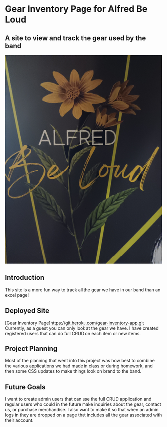 # Gear Inventory Page for Alfred Be Loud
## A site to view and track the gear used by the band
![band logo](public/images/alfredbgog.jpg)
## Introduction
This site is a more fun way to track all the gear we have in our band than an excel page!

## Deployed Site
[Gear Inventory Page]https://git.heroku.com/gear-inventory-app.git
Currently, as a guest you can only look at the gear we have. I have created registered users that can do full CRUD on each item or new items.

## Project Planning
Most of the planning that went into this project was how best to combine the various applications we had made in class or during homework, and then some CSS updates to make things look on brand to the band.

## Future Goals
I want to create admin users that can use the full CRUD application and regular users who could in the future make inquiries about the gear, contact us, or purchase merchandise.
I also want to make it so that when an admin logs in they are dropped on a page that includes all the gear associated with their account.